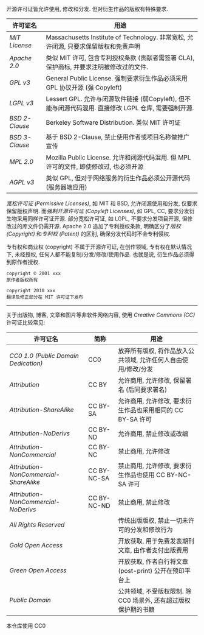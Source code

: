 开源许可证皆允许使用, 修改和分发. 但对衍生作品的版权有特殊要求.

| 许可证名       | 用途                                                                               |
| -------------- | ------------------------------------------------------------------------------- |
| *MIT License*  | Massachusetts Institute of Technology. 非常宽松, 允许闭源, 只要求保留版权和免责声明 |
| *Apache 2.0*   | 类似 MIT 许可, 包含专利授权条款 (贡献者需签署 CLA), 保护商标, 并要求注明被修改过的文件.    |
| *GPL v3*       | General Public License. 强制要求衍生作品必须采用 GPL 协议开源 (强 Copyleft)      |
| *LGPL v3*      | Lessert GPL. 允许与闭源软件链接 (弱Copyleft), 但不能与闭源代码混用. 直接修改 LGPL 仓库, 需要强制开源.        |
| *BSD 2-Clause* | Berkeley Software Distribution. 类似 MIT 许可证           |
| *BSD 3-Clause* | 基于 BSD 2-Clause, 禁止使用作者或项目名称做推广宣传   |
| *MPL 2.0*      | Mozilla Public License. 允许和闭源代码混用. 但 MPL 许可的文件, 即使修改过, 也必须开源               |
| *AGPL v3*      | 类似 GPL, 但对于网络服务的衍生作品必须公开源代码 (服务器端应用)    |

*宽松许可证 (Permissive Licenses)*, 如 MIT 和 BSD, 允许闭源使用和分发, 仅要求保留版权声明. 而*强制开源许可证 (Copyleft Licenses)*, 如 GPL, CC, 要求分发衍生物采用同样许可证开源. 部分宽松许可证, 如 LGPL, 不要求分发项目开源, 但修改过的库文件仍需开源. Apache 2.0 追加了专利授权条款, 明确区分了*版权 (Copyright)* 和*专利权 (Patent)* 的区别, 确保分发代码时不会专利侵权.

专有权和商业权 (copyright) 不属于开源许可证, 在创作领域, 专有权在默认情况下, 未经授权, 任何人都不能复制/分发/修改/使用作品. 也就是说, 衍生作品必须得到原作者授权.

```
copyright © 2001 xxx
原作者版权所有

copyright 2010 xxx
翻译及修正部分在 MIT 许可证下发布
```

***

关于出版物, 博客, 文章和图片等非软件网络内容, 使用 *Creative Commons (CC)* 许可证比较常见:

| 许可证名                               | 简称        | 用途                                                           |
| -------------------------------------- | ----------- | -------------------------------------------------------------- |
| *CC0 1.0 (Public Domain Dedication)*   | CC0         | 放弃所有版权, 将作品放入公共领域, 允许任何人自由使用/修改/分发 |
| *Attribution*                          | CC BY       | 允许商用, 允许修改, 保留署名 (后同要求署名)                    |
| *Attribution-ShareAlike*               | CC BY-SA    | 允许商用, 允许修改, 要求衍生作品也采用相同的 CC BY-SA 许可     |
| *Attribution-NoDerivs*                 | CC BY-ND    | 允许商用, 禁止修改或改编                                       |
| *Attribution-NonCommercial*            | CC BY-NC    | 禁止商用, 允许修改                                             |
| *Attribution-NonCommercial-ShareAlike* | CC BY-NC-SA | 禁止商用, 允许修改, 要求衍生作品也使用 CC BY-NC-SA 许可        |
| *Attribution-NonCommercial-NoDerivs*   | CC BY-NC-ND | 禁止商用, 禁止修改                                             |
| *All Rights Reserved*                  |             | 传统出版版权, 禁止一切未许可的分发和修改行为                   |
| *Gold Open Access*                     |             | 开放获取, 用于免费发表期刊文章, 由作者支付出版费用             |
| *Green Open Access*                    |             | 开放获取, 作者自行将文章 (post-print) 公开在预印平台上         |
| *Public Domain*                        |             | 公共领域, 不受版权限制. 除 CC0 场景外, 还有超过版权保护期的书籍                                                              |

本仓库使用 CC0